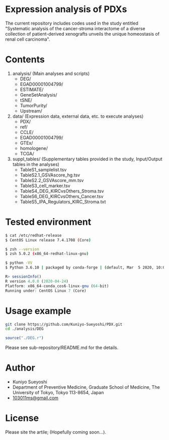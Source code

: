 # Expression analysis of PDXs 
The current repository includes codes used in the study entitled "Systematic analysis of the cancer-stroma interactome of a diverse collection of patient-derived xenografts unveils the unique homeostasis of renal cell carcinoma".

# Contents
1. analysis/ (Main analyses and scripts)
   - DEG/
   - EGAD00001004799/
   - ESTIMATE/
   - GeneSetAnalysis/
   - tSNE/
   - TumorPurity/
   - Upstream/
2. data/ (Expression data, external data, etc. to execute analyses)
   - PDX/
   - ref/
   - CCLE/  
   - EGAD00001004799/
   - GTEx/
   - homologene/
   - TCGA/
4. suppl_tables/ (Supplementary tables provided in the study, Input/Output tables in the analyses)
   - TableS1_samplelist.tsv
   - TableS2.1_GSVAscore_hg.tsv
   - TableS2.2_GSVAscore_mm.tsv
   - TableS3_cell_marker.tsv
   - TableS4_DEG_KIRCvsOthers_Stroma.tsv
   - TableS6_DEG_KIRCvsOthers_Cancer.tsv
   - TableS5_IPA_Regulators_KIRC_Stroma.txt

# Tested environment
```sh
$ cat /etc/redhat-release
$ CentOS Linux release 7.4.1708 (Core)

$ zsh --version
$ zsh 5.0.2 (x86_64-redhat-linux-gnu)

$ python -VV
$ Python 3.6.10 | packaged by conda-forge | (default, Mar  5 2020, 10:05:08) [GCC 7.3.0]
```
```R
R> sessionInfo()
R version 4.0.0 (2020-04-24)
Platform: x86_64-conda_cos6-linux-gnu (64-bit)
Running under: CentOS Linux 7 (Core)
```

# Usage example
```sh
git clone https://github.com/Kuniyo-Sueyoshi/PDX.git
cd ./analysis/DEG
```
```R
source("./DEG.r")
```
Please see sub-repository/README.md for the details.

# Author
* Kuniyo Sueyoshi
* Department of Preventive Medicine, Graduate School of Medicine, The University of Tokyo, Tokyo 113-8654, Japan
* 103011ms@gmail.com

# License
Please site the artile; (Hopefully coming soon...).
